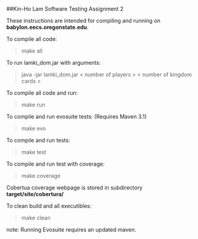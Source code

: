 ##Kin-Ho Lam Software Testing Assignment 2

These instructions are intended for compiling and running on **babylon.eecs.oregonstate.edu**. 

To compile all code:
>make all

To run lamki_dom.jar with arguments:
> java -jar lamki_dom.jar < number of players > < number of kingdom cards >

To compile all code and run:
>make run

To compile and run evosuite tests: (Requires Maven 3.1)
>make evo

To compile and run tests:
>make test

To compile and run test with coverage:
>make coverage

Cobertua coverage webpage is stored in subdirectory **target/site/cobertura/**

To clean build and all executibles:
>make clean

note: Running Evosuite requires an updated maven.
